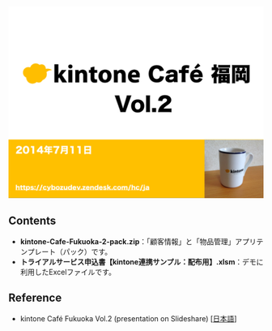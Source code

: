 ![kintoneCafeTitle](image/kintoneCafeFukuokaTitle.003.jpg)

## Contents
* **kintone-Cafe-Fukuoka-2-pack.zip**：「顧客情報」と「物品管理」アプリテンプレート（パック）です。
* **トライアルサービス申込書【kintone連携サンプル：配布用】.xlsm**：デモに利用したExcelファイルです。

## Reference
* kintone Café Fukuoka Vol.2 (presentation on Slideshare) [[日本語](http://www.slideshare.net/yamaryu0508b/kintone-caf-vol2excel-37021851 "kintone Café Fukuoka Vol.2 (presentation on Slideshare)")]